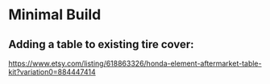 # Minimal Build
## Adding a table to existing tire cover:
https://www.etsy.com/listing/618863326/honda-element-aftermarket-table-kit?variation0=884447414